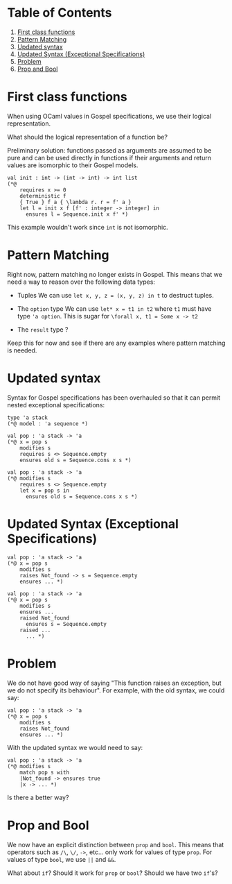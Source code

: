 
# Table of Contents

1.  [First class functions](#orgf53d8d6)
2.  [Pattern Matching](#orgfb3c52c)
3.  [Updated syntax](#org3af9d5b)
4.  [Updated Syntax (Exceptional Specifications)](#orgf69913d)
5.  [Problem](#org470b5b2)
6.  [Prop and Bool](#org6131e4a)


<a id="orgf53d8d6"></a>

# First class functions

When using OCaml values in Gospel specifications, we use their logical
representation.

What should the logical representation of a function be?

Preliminary solution: functions passed as arguments are assumed to be
pure and can be used directly in functions if their arguments and
return values are isomorphic to their Gospel models.

    val init : int -> (int -> int) -> int list
    (*@
        requires x >= 0
        deterministic f
        { True } f a { \lambda r. r = f' a }
        let l = init x f [f' : integer -> integer] in
          ensures l = Sequence.init x f' *)

This example wouldn't work since `int` is not isomorphic.


<a id="orgfb3c52c"></a>

# Pattern Matching

Right now, pattern matching no longer exists in Gospel.  This means
that we need a way to reason over the following data types:

-   Tuples
    We can use `let x, y, z = (x, y, z) in t` to destruct tuples.

-   The `option` type
    We can use `let* x = t1 in t2` where `t1` must have type `'a option`.
    This is sugar for `\forall x, t1 = Some x -> t2`

-   The `result` type
    ?

Keep this for now and see if there are any examples where pattern
matching is needed.


<a id="org3af9d5b"></a>

# Updated syntax

Syntax for Gospel specifications has been overhauled so that it can
permit nested exceptional specifications:

    type 'a stack
    (*@ model : 'a sequence *)

    val pop : 'a stack -> 'a
    (*@ x = pop s
        modifies s
        requires s <> Sequence.empty
        ensures old s = Sequence.cons x s *)

    val pop : 'a stack -> 'a
    (*@ modifies s
        requires s <> Sequence.empty
        let x = pop s in
          ensures old s = Sequence.cons x s *)


<a id="orgf69913d"></a>

# Updated Syntax (Exceptional Specifications)

    val pop : 'a stack -> 'a
    (*@ x = pop s
        modifies s
        raises Not_found -> s = Sequence.empty
        ensures ... *)

    val pop : 'a stack -> 'a
    (*@ x = pop s
        modifies s
        ensures ...
        raised Not_found
          ensures s = Sequence.empty
        raised ...
          ... *)


<a id="org470b5b2"></a>

# Problem

We do not have good way of saying "This function raises an exception,
but we do not specify its behaviour".  For example, with the old
syntax, we could say:

    val pop : 'a stack -> 'a
    (*@ x = pop s
        modifies s
        raises Not_found
        ensures ... *)

With the updated syntax we would need to say:

    val pop : 'a stack -> 'a
    (*@ modifies s
        match pop s with
        |Not_found -> ensures true
        |x -> ... *)

Is there a better way?


<a id="org6131e4a"></a>

# Prop and Bool

We now have an explicit distinction between `prop` and `bool`.  This means
that operators such as `/\`, `\/`, `->`, etc&#x2026; only work for values of type
`prop`.  For values of type `bool`, we use `||` and `&&`.

What about `if`?  Should it work for `prop` or `bool`?  Should we have two
`if`'s?

